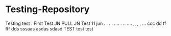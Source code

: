 # Testing-Repository

Testing test . First Test JN PULL JN
Test 11 jun . . . . .... . .. 
.... ,, , ,
...
ccc
dd ff fff
dds
sssaas asdas
sdasd TEST
 test
 test
